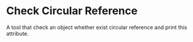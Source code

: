 # Check Circular Reference
A tool that check an object whether exist circular reference and print this attribute.
